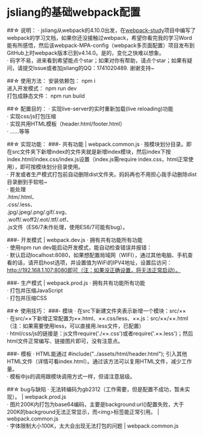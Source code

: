 jsliang的基础webpack配置
======

##☆ 说明：
· jsliang从webpack的4.10.0出发，在<a href="https://github.com/LiangJunrong/webpack-study">webpack-study</a>项目中编写了webpack的学习文档，如果你还没接触过webpack，希望你看完我的学习Word能有所感悟，然后该webpack-MPA-config（webpack多页面配置）项目发布到GitHub上时webpack版本已到v4.14.0。是的，变化之快难以想象。  
· 码字不易，进来看到希望能点个star；如果对你有帮助，请点个star；如果有疑问，请提交Issue或者加jsliang的QQ：1741020489. 谢谢支持~  

##☆ 使用方法：
安装依赖包：     npm i  
进入开发模式：   npm run dev  
打包成静态文件： npm run build  

##☆ 配置目的：
· 实现live-server的实时重新加载(live reloading)功能  
· 实现css/js打包压缩  
· 实现共用HTML模板（header.html/footer.html）  
· ……等等  

##☆ 实现功能：
###- 共有功能 | webpack.common.js
· 按模块划分目录。即在src文件夹下新增index的文件夹就是新增index模块，然后index下按index.html/index.css/index.js设置（index.js需require index.css，html正常使用），即可按模块划分目录使用。  
· 开发或者生产模式打包前自动删除dist文件夹。妈妈再也不用担心我手动删除dist目录删到手软啦~  
· 能处理<br>
.htm/.html、<br>
.css/.less、<br>
.jpg/.jpeg/.png/.gif/.svg、<br>
.woff/.woff2/.eot/.ttf/.otf、<br>
.js文件（ES6/7未作处理，使用ES6/7可能有bug）。  

###- 开发模式 | webpack.dev.js
· 拥有共有功能所有功能  
· 使用npm run dev能启动开发模式，能自动检查错误并报错：  
· 默认启动localhost:8080，如果想配置局域网（WIFI），通过其他电脑、手机查看的话，请开启host选项，并设置值为WiFi的IPV4地址，设置后访问：http://192.168.1.107:8080即可（注：如果没正确设置，将无法正常启动）。  

###- 生产模式 | webpack.prod.js
· 拥有共有功能所有功能  
· 打包并压缩JavaScript  
· 打包并压缩CSS  

##☆ 使用技巧：
###- 模块
· 在src下新建文件夹表示新增一个模块：src/××  
· 在src/××下新增正常配置为××.html、××.css/less、××.js：src/××/××.html（注：如果需要使用less，可以直接用.less文件，已配置）  
· html/css/js的链接是：js文件require('./××.css')或者require('.××.less')；然后html文件正常编写、链接图片即可，没有注意点。  

###- 模板
· HTML能通过 #include("../assets/html/header.html"); 引入其他HTML文件（详情可看index.html）。通过该方法可以复用HTML文件，减少工作量。  
· 模板中js的调用跟模块调用方式一样，但请注意层级。  

##☆ bug与缺陷
· 无法转编码为gb2312（工作需要，但是配置不成功，暂未实现）。 | webpack.prod.js  
· 图片200K内打包为base64编码，主要是background:url()配置失败，大于200K的background无法正常显示，而&lt;img&gt;标签能正常引用。 | webpack.common.js  
· 字体限制大小100K，太大会出现无法打包的问题 | webpack.common.js  